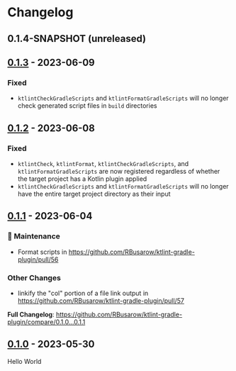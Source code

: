 # Changelog

## 0.1.4-SNAPSHOT (unreleased)
## [0.1.3] - 2023-06-09

### Fixed

- `ktlintCheckGradleScripts` and `ktlintFormatGradleScripts` will no longer check generated script files in `build` directories

## [0.1.2] - 2023-06-08

### Fixed

- `ktlintCheck`, `ktlintFormat`, `ktlintCheckGradleScripts`, and `ktlintFormatGradleScripts` are now registered regardless of whether the target project has a Kotlin plugin applied
- `ktlintCheckGradleScripts` and `ktlintFormatGradleScripts` will no longer have the entire target project directory as their input

## [0.1.1] - 2023-06-04

### 🧰 Maintenance

- Format scripts in https://github.com/RBusarow/ktlint-gradle-plugin/pull/56

### Other Changes

- linkify the "col" portion of a file link output
  in https://github.com/RBusarow/ktlint-gradle-plugin/pull/57

**Full Changelog**: https://github.com/RBusarow/ktlint-gradle-plugin/compare/0.1.0...0.1.1

## [0.1.0] - 2023-05-30

Hello World

[0.1.0]: https://github.com/rbusarow/ktlint-gradle-plugin/releases/tag/0.1.0
[0.1.1]: https://github.com/rbusarow/ktlint-gradle-plugin/releases/tag/0.1.1
[0.1.2]: https://github.com/rbusarow/ktlint-gradle-plugin/releases/tag/0.1.2
[0.1.3]: https://github.com/rbusarow/ktlint-gradle-plugin/releases/tag/0.1.3
